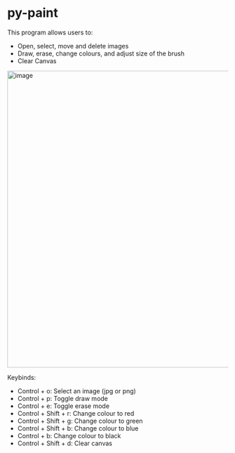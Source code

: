# py-paint

This program allows users to:
- Open, select, move and delete images
- Draw, erase, change colours, and adjust size of the brush                                           
- Clear Canvas

<img width="676" alt="image" src="https://user-images.githubusercontent.com/112285076/224048461-c6599b99-d3b8-4d40-aac9-0eceb9ffe47d.png">

Keybinds:
- Control + o: Select an image (jpg or png)
- Control + p: Toggle draw mode
- Control + e: Toggle erase mode
- Control + Shift + r: Change colour to red
- Control + Shift + g: Change colour to green
- Control + Shift + b: Change colour to blue
- Control + b: Change colour to black
- Control + Shift + d: Clear canvas
